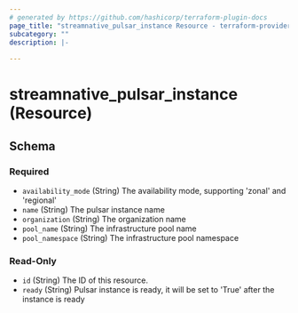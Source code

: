 ```yaml
---
# generated by https://github.com/hashicorp/terraform-plugin-docs
page_title: "streamnative_pulsar_instance Resource - terraform-provider-streamnative"
subcategory: ""
description: |-
  
---
```


# streamnative_pulsar_instance (Resource)





<!-- schema generated by tfplugindocs -->
## Schema

### Required

- `availability_mode` (String) The availability mode, supporting 'zonal' and 'regional'
- `name` (String) The pulsar instance name
- `organization` (String) The organization name
- `pool_name` (String) The infrastructure pool name
- `pool_namespace` (String) The infrastructure pool namespace

### Read-Only

- `id` (String) The ID of this resource.
- `ready` (String) Pulsar instance is ready, it will be set to 'True' after the instance is ready
